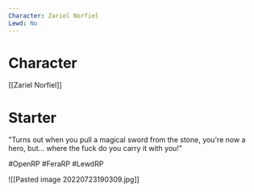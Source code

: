 ```yaml
---
Character: Zariel Norfiel
Lewd: No
---
```

# Character
[[Zariel Norfiel]]

# Starter
"Turns out when you pull a magical sword from the stone, you're now a hero, but... where the fuck do you carry it with you!"

#OpenRP #FeraRP #LewdRP 

![[Pasted image 20220723190309.jpg]]